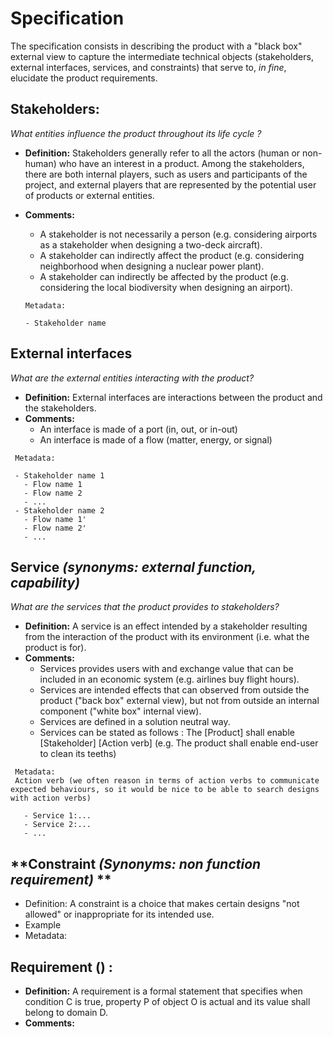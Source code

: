 # **Specification**

The specification consists in describing the product with a "black box" external view to capture the intermediate technical objects (stakeholders, external interfaces, services, and constraints) that serve to, *in fine*, elucidate the product requirements. 

## **Stakeholders:**
*What entities influence the product throughout its life cycle ?*

- **Definition:** Stakeholders generally refer to all the actors (human or non-human) who have an interest in a product. Among the stakeholders, there are both internal players, such as users and participants of the project, and external players that are represented by the potential user of products or external entities.

- **Comments:**

  - A stakeholder is not necessarily a person (e.g. considering airports as a stakeholder when designing a two-deck aircraft).
  - A stakeholder can indirectly affect the product (e.g. considering neighborhood when designing a nuclear power plant).
  - A stakeholder can indirectly be affected by the product (e.g. considering the local biodiversity when designing an airport).

  ```
  Metadata:
  
  - Stakeholder name
  ```

## **External interfaces**
*What are the external entities interacting with the product?*

- **Definition:**  External interfaces are interactions between the product and the stakeholders.
- **Comments:**
  - An interface is made of a port (in, out, or in-out)
  - An interface is made of a flow (matter, energy, or signal)
  
 ```
  Metadata:
  
  - Stakeholder name 1
    - Flow name 1
    - Flow name 2
    - ...
  - Stakeholder name 2
    - Flow name 1'
    - Flow name 2'
    - ...
  ```

## Service *(synonyms: external function, capability)* 
*What are the services that the product provides to stakeholders?*

- **Definition:** A service is an effect intended by a stakeholder resulting from the interaction of the product with its environment (i.e. what the  product is for).
- **Comments:**
  - Services provides users with and exchange value that can be included in an economic system (e.g. airlines buy flight hours).
  - Services are intended effects that can observed from outside the product ("back box" external view), but not from outside an internal component ("white box" internal view).
  - Services are defined in a solution neutral way.
  - Services can be stated as follows : The [Product] shall enable [Stakeholder] [Action verb] (e.g. The product shall enable end-user to clean its teeths)
  
 ```
  Metadata:
  Action verb (we often reason in terms of action verbs to communicate expected behaviours, so it would be nice to be able to search designs with action verbs)
  
    - Service 1:...
    - Service 2:...
    - ...
 
  ```
## **Constraint *(Synonyms: non function requirement)* ** 

- Definition: A constraint is a choice that makes certain designs "not allowed" or inappropriate for its intended use.
- Example
- Metadata:

## **Requirement () :**

- **Definition:** A requirement is a formal statement that specifies when condition C is true, property P of object O is actual and its value shall belong  to domain D.
- **Comments:**


